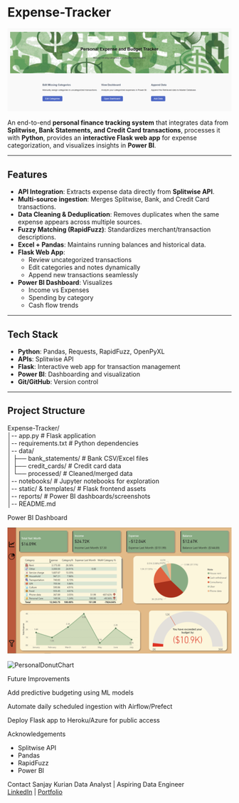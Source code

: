 # Expense-Tracker
![Flask_UI](/Images/FlaskUI.png)

An end-to-end **personal finance tracking system** that integrates data from **Splitwise, Bank Statements, and Credit Card transactions**, processes it with **Python**, provides an **interactive Flask web app** for expense categorization, and visualizes insights in **Power BI**.

---

## Features
- **API Integration**: Extracts expense data directly from **Splitwise API**.
- **Multi-source ingestion**: Merges Splitwise, Bank, and Credit Card transactions.
- **Data Cleaning & Deduplication**: Removes duplicates when the same expense appears across multiple sources.
- **Fuzzy Matching (RapidFuzz)**: Standardizes merchant/transaction descriptions.
- **Excel + Pandas**: Maintains running balances and historical data.
- **Flask Web App**:  
  - Review uncategorized transactions  
  - Edit categories and notes dynamically  
  - Append new transactions seamlessly  
- **Power BI Dashboard**: Visualizes  
  - Income vs Expenses  
  - Spending by category  
  - Cash flow trends  

---

## Tech Stack
- **Python**: Pandas, Requests, RapidFuzz, OpenPyXL  
- **APIs**: Splitwise API  
- **Flask**: Interactive web app for transaction management  
- **Power BI**: Dashboarding and visualization  
- **Git/GitHub**: Version control  

---

## Project Structure
Expense-Tracker/  
│-- app.py # Flask application  
│-- requirements.txt # Python dependencies  
│-- data/  
│ ├── bank_statements/ # Bank CSV/Excel files  
│ ├── credit_cards/ # Credit card data  
│ └── processed/ # Cleaned/merged data  
│-- notebooks/ # Jupyter notebooks for exploration  
│-- static/ & templates/ # Flask frontend assets  
│-- reports/ # Power BI dashboards/screenshots  
│-- README.md  

Power BI Dashboard

![PowerBiDashboard](/Images/PowerBIDashboard.png)

![PersonalDonutChart](/Images/PersonalFinance.png.png)

Future Improvements

Add predictive budgeting using ML models

Automate daily scheduled ingestion with Airflow/Prefect

Deploy Flask app to Heroku/Azure for public access

Acknowledgements

- Splitwise API
- Pandas
- RapidFuzz
- Power BI

Contact
Sanjay Kurian
Data Analyst | Aspiring Data Engineer  
[LinkedIn](https://www.linkedin.com/in/sanjay-kurian/) | [Portfolio](https://sanjay-kurian.github.io/)
